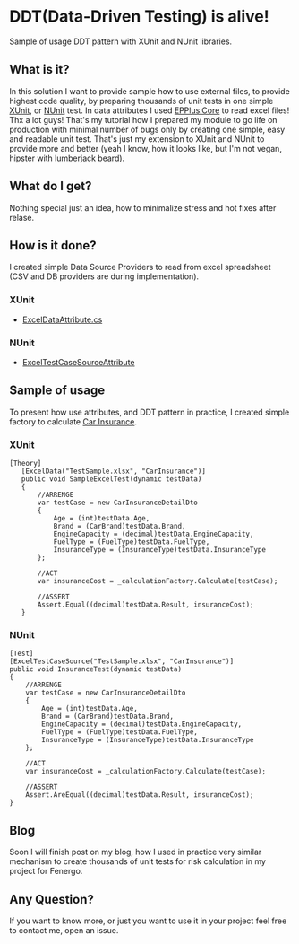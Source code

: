 
# DDT(Data-Driven Testing) is alive!  
Sample of usage DDT pattern with XUnit and NUnit libraries.

## What is it? 
 In this solution I want to provide sample how to use external files, to provide highest code quality, by preparing thousands of unit tests in one simple [XUnit](https://xunit.github.io/), or [NUnit](http://nunit.org/) test.
 In data attributes I used [EPPlus.Core](https://github.com/VahidN/EPPlus.Core) to read excel files! Thx a lot guys!
That's my tutorial how I prepared my module to go life on production with minimal number of bugs only by creating one simple, easy and readable unit test. 
That's just my extension to XUnit and NUnit to provide more and better (yeah I know, how it looks like, but I'm not vegan, hipster with lumberjack beard).

## What do I get?  
Nothing special just an idea, how to minimalize stress and hot fixes after relase.

## How is it done?  
I created simple Data Source Providers to read from excel spreadsheet (CSV and DB providers are during implementation).
### XUnit
 - [ExcelDataAttribute.cs](https://github.com/mkonicki/ExcelUnitTests/blob/master/ExcelXunitReader/ExcelDataAttribute.cs)

### NUnit
 - [ExcelTestCaseSourceAttribute](https://github.com/mkonicki/ExcelUnitTests/blob/master/ExcelXunitReader/ExcelTestCaseSourceAttribute.cs)

## Sample of usage

To present how use attributes, and DDT pattern in practice, I created simple factory to calculate [Car Insurance](https://github.com/mkonicki/ExcelUnitTests/blob/master/InsuranceModule/InsuranceCalculationFactory.cs).

### XUnit

    [Theory]
       [ExcelData("TestSample.xlsx", "CarInsurance")]
       public void SampleExcelTest(dynamic testData)
       {
           //ARRENGE
           var testCase = new CarInsuranceDetailDto
           {
               Age = (int)testData.Age,
               Brand = (CarBrand)testData.Brand,
               EngineCapacity = (decimal)testData.EngineCapacity,
               FuelType = (FuelType)testData.FuelType,
               InsuranceType = (InsuranceType)testData.InsuranceType
           };
     
           //ACT
           var insuranceCost = _calculationFactory.Calculate(testCase);
     
           //ASSERT
           Assert.Equal((decimal)testData.Result, insuranceCost);
       }


### NUnit


    [Test]
    [ExcelTestCaseSource("TestSample.xlsx", "CarInsurance")]
    public void InsuranceTest(dynamic testData)
    {
        //ARRENGE
        var testCase = new CarInsuranceDetailDto
        {
            Age = (int)testData.Age,
            Brand = (CarBrand)testData.Brand,
            EngineCapacity = (decimal)testData.EngineCapacity,
            FuelType = (FuelType)testData.FuelType,
            InsuranceType = (InsuranceType)testData.InsuranceType
        };
     
        //ACT
        var insuranceCost = _calculationFactory.Calculate(testCase);
     
        //ASSERT
        Assert.AreEqual((decimal)testData.Result, insuranceCost);
    }

## Blog
Soon I will finish post on my blog, how I used in practice very similar mechanism to create thousands of unit tests for risk calculation in my project for Fenergo.

## Any Question?
If you want to know more, or just you want to use it in your project feel free to contact me, open an issue.
